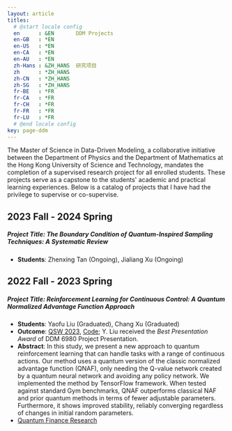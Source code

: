 ```yaml
---
layout: article
titles:
  # @start locale config
  en      : &EN       DDM Projects
  en-GB   : *EN
  en-US   : *EN
  en-CA   : *EN
  en-AU   : *EN
  zh-Hans : &ZH_HANS  研究项目
  zh      : *ZH_HANS
  zh-CN   : *ZH_HANS
  zh-SG   : *ZH_HANS
  fr-BE   : *FR
  fr-CA   : *FR
  fr-CH   : *FR
  fr-FR   : *FR
  fr-LU   : *FR
  # @end locale config
key: page-ddm
---
```


The Master of Science in Data-Driven Modeling, a collaborative initiative between the Department of Physics and the Department of Mathematics at the Hong Kong University of Science and Technology, mandates the completion of a supervised research project for all enrolled students. These projects serve as a capstone to the students' academic and practical learning experiences. Below is a catalog of projects that I have had the privilege to supervise or co-supervise.


## 2023 Fall - 2024 Spring
##### Project Title: The Boundary Condition of Quantum-Inspired Sampling Techniques: A Systematic Review
- **Students**: Zhenxing Tan (Ongoing), Jialiang Xu (Ongoing)

## 2022 Fall - 2023 Spring
##### Project Title: Reinforcement Learning for Continuous Control: A Quantum Normalized Advantage Function Approach
- **Students**: Yaofu Liu (Graduated), Chang Xu (Graduated)
- **Outcome**: [QSW 2023](https://www.computer.org/csdl/proceedings-article/qsw/2023/047900a083/1Q5oKVVqzOU), [Code](https://github.com/yliuls/quantum-reinforcement-learning); Y. Liu received the _Best Presentation Award_ of DDM 6980 Project Presentation.
- **Abstract**: In this study, we present a new approach to quantum reinforcement learning that can handle tasks with a range of continuous actions. Our method uses a quantum version of the classic normalized advantage function (QNAF), only needing the Q-value network created by a quantum neural network and avoiding any policy network. We implemented the method by TensorFlow framework. When tested against standard Gym benchmarks, QNAF outperforms classical NAF and prior quantum methods
in terms of fewer adjustable parameters. Furthermore, it shows improved stability, reliably converging regardless of changes in initial random parameters.
- [Quantum Finance Research](https://siyuan-bruce.notion.site/3331ba8358b54e7dae1e63b486fd8797?v=ddd75742972048c094985c3c6598cc05)

